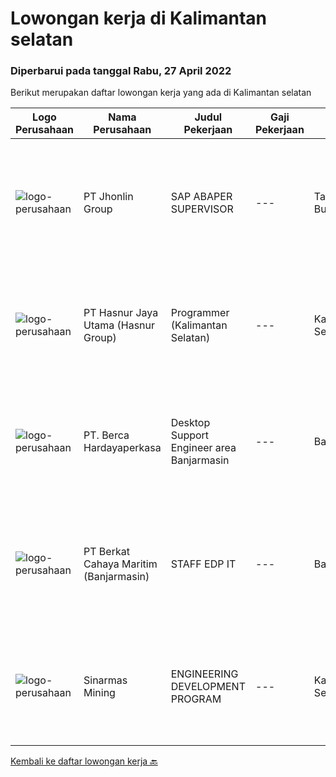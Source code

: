 
  # Lowongan kerja di Kalimantan selatan

  ### Diperbarui pada tanggal Rabu, 27 April 2022

  Berikut merupakan daftar lowongan kerja yang ada di Kalimantan selatan

  |Logo Perusahaan | Nama Perusahaan | Judul Pekerjaan | Gaji Pekerjaan | Lokasi | Deskripsi | Tanggal diunggah | Pranala |
  | -------------- | --------------- | --------------- | --------- | --------- | -------------- | ------- | ----------- |
  |![logo-perusahaan](https://image-service-cdn.seek.com.au/47e34ffd247cc9d7db635bf7ee1b3eacfc7f3275/ee4dce1061f3f616224767ad58cb2fc751b8d2dc)|PT Jhonlin Group|SAP ABAPER SUPERVISOR|---|Tanah Bumbu|Bachelor's Degree is required, preferably at postgraduate level, in Information Technology, Business Information Systems or related disciplines....|Selasa, 26 April 2022|https://www.jobstreet.co.id/id/job/sap-abaper-supervisor-3850952?token=0~ed3a14ab-b1e5-435f-8e08-7619e5d6f4f0&sectionRank=1&jobId=jobstreet-id-job-3850952|
|![logo-perusahaan](https://image-service-cdn.seek.com.au/ce6f66b5ddea48c0961eddc201a535616844de99/ee4dce1061f3f616224767ad58cb2fc751b8d2dc)|PT Hasnur Jaya Utama (Hasnur Group)|Programmer (Kalimantan Selatan)|---|Kalimantan Selatan|Job Descriptions: Develops code and creates customized applications to enhance product based on business needs Investigates and resolves matters of...|Senin, 18 April 2022|https://www.jobstreet.co.id/id/job/programmer-kalimantan-selatan-3858112?token=0~ed3a14ab-b1e5-435f-8e08-7619e5d6f4f0&sectionRank=2&jobId=jobstreet-id-job-3858112|
|![logo-perusahaan](https://image-service-cdn.seek.com.au/6a76252207cfed561e664c874d4631f4aefd8409/ee4dce1061f3f616224767ad58cb2fc751b8d2dc)|PT. Berca Hardayaperkasa|Desktop Support Engineer area Banjarmasin|---|Banjarmasin|Delivery the implementation and provide PC, Printer, and Networking. Analyze and diagnose technical issues and give fast problem resolution Technical...|Senin, 11 April 2022|https://www.jobstreet.co.id/id/job/desktop-support-engineer-area-banjarmasin-3850838?token=0~ed3a14ab-b1e5-435f-8e08-7619e5d6f4f0&sectionRank=3&jobId=jobstreet-id-job-3850838|
|![logo-perusahaan](https://i.ibb.co/sqvTCh9/112815900-stock-vector-no-image-available-icon-flat-vector.webp)|PT Berkat Cahaya Maritim (Banjarmasin)|STAFF EDP IT|---|Banjarmasin|KUALIFIKASI : Usia maksimal 25 tahun Pendidikan minimal SMK dan D3 TI / SI / MI / TKJ Berpengalaman minimal 1 tahun Menguasai OS Windows Menguasai...|Jumat, 01 April 2022|https://www.jobstreet.co.id/id/job/staff-edp-it-3840575?token=0~ed3a14ab-b1e5-435f-8e08-7619e5d6f4f0&sectionRank=4&jobId=jobstreet-id-job-3840575|
|![logo-perusahaan](https://i.ibb.co/sqvTCh9/112815900-stock-vector-no-image-available-icon-flat-vector.webp)|Sinarmas Mining|ENGINEERING DEVELOPMENT PROGRAM|---|Kalimantan Selatan|Sinarmas MiningWe are beyond the mining company through #Techconnect.Sinar Mas Mining (SMM), one of Sinar Mas group pillars, is one of conglomeration...|Senin, 11 April 2022|https://www.jobstreet.co.id/id/job/engineering-development-program-1031229778?token=0~ed3a14ab-b1e5-435f-8e08-7619e5d6f4f0&sectionRank=5&jobId=jobstreet-id-job-1031229778|


  [Kembali ke daftar lowongan kerja 🔙](../README.md#daftar-lowongan-kerja)
  